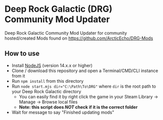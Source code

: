 # Deep Rock Galactic (DRG) Community Mod Updater

Deep Rock Galactic Community Mod Updater for community hosted/created Mods found on https://github.com/ArcticEcho/DRG-Mods

## How to use

* Install [NodeJS](https://nodejs.org/en/) (version 14.x.x or higher)
* Clone / download this repository and open a Terminal/CMD/CLI instance from it
* Run `npm install` from this directory
* Run `node start.mjs dir="C:\Path\To\DRG"` where `dir` is the root path to your Deep Rock Galactic directory
  * You can easily find it by right click the game in your Steam Library -> Manage -> Browse local files
  * **Note: this script does _NOT_ check if it is the correct folder**
* Wait for message to say "Finished updating mods"
